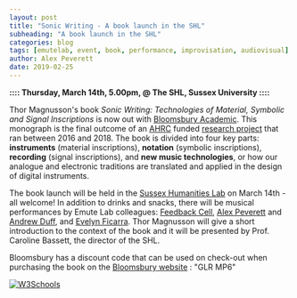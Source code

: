 ```yaml
---
layout: post
title: "Sonic Writing - A book launch in the SHL"
subheading: "A book launch in the SHL"
categories: blog
tags: [emutelab, event, book, performance, improvisation, audiovisual]
author: Alex Peverett
date: 2019-02-25
---
```



**:::: Thursday, March 14th, 5.00pm, @ The SHL, Sussex University ::::**

Thor Magnusson's book <i>Sonic Writing: Technologies of Material, Symbolic and Signal Inscriptions</i> is now out with <a href="https://www.bloomsbury.com/9781501313868">Bloomsbury Academic</a>. This monograph is the final outcome of an <a href="https://ahrc.ukri.org">AHRC</a> funded <a href="http://www.sonicwriting.org">research project</a> that ran between 2016 and 2018. The book is divided into four key parts: <b>instruments</b> (material inscriptions), <b>notation</b> (symbolic inscriptions), <b>recording</b> (signal inscriptions), and <b>new music technologies</b>, or how our analogue and electronic traditions are translated and applied in the design of digital instruments. 

The book launch will be held in the <a href="http://www.sussex.ac.uk/shl/"> Sussex Humanities Lab</a> on March 14th - all welcome! In addition to drinks and snacks, there will be musical performances by Emute Lab colleagues: <a href="https://www.feedbackcell.info">Feedback Cell</a>, <a href="https://alexanderpeverett.com">Alex Peverett</a> and <a href="http://andrew-duff.co.uk">Andrew Duff</a>, and <a href="https://www.evelynficarra.net/about/">Evelyn Ficarra</a>. Thor Magnusson will give a short introduction to the context of the book and it will be presented by Prof. Caroline Bassett, the director of the SHL.

Bloomsbury has a discount code that can be used on check-out when purchasing the book on the <a href="http://www.bloomsbury.com/9781501313868">Bloomsbury website</a> : "GLR MP6"

<a href="https://bloomsburycp3.codemantra.com/viewer/5c58b483713c090001cc13c9">
<img border="0" alt="W3Schools" src="/img/sonicwriting.jpg">
</a>